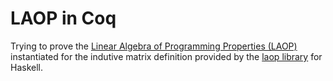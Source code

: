 # LAOP in Coq
Trying to prove the [Linear Algebra of Programming Properties (LAOP)](https://pdfs.semanticscholar.org/ccf5/27fa9179081223bffe8067edd81948644fc0.pdf) instantiated for the indutive matrix definition provided by the [laop library](https://github.com/bolt12/laop) for Haskell.